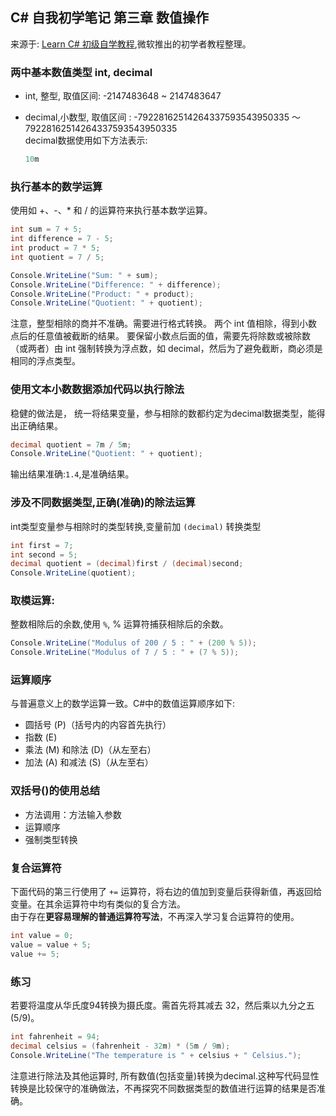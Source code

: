 ## C# 自我初学笔记 第三章  数值操作

来源于: [Learn C# 初级自学教程](https://learn.microsoft.com/zh-cn/training/modules/csharp-basic-operations/),微软推出的初学者教程整理。


### 两中基本数值类型 int, decimal


- int, 整型, 取值区间: -2147483648 ~ 2147483647
- decimal,小数型,  取值区间 : -79228162514264337593543950335 ～ 79228162514264337593543950335  
    decimal数据使用如下方法表示:

    ```c# 
    10m
    ```


### 执行基本的数学运算
使用如 +、-、* 和 / 的运算符来执行基本数学运算。
```c#
int sum = 7 + 5;
int difference = 7 - 5;
int product = 7 * 5;
int quotient = 7 / 5;

Console.WriteLine("Sum: " + sum);
Console.WriteLine("Difference: " + difference);
Console.WriteLine("Product: " + product);
Console.WriteLine("Quotient: " + quotient);
```

注意，整型相除的商并不准确。需要进行格式转换。
两个 int 值相除，得到小数点后的任意值被截断的结果。 要保留小数点后面的值，需要先将除数或被除数（或两者）由 int 强制转换为浮点数，如 decimal，然后为了避免截断，商必须是相同的浮点类型。

### 使用文本小数数据添加代码以执行除法
稳健的做法是， 统一将结果变量，参与相除的数都约定为decimal数据类型，能得出正确结果。
```c#
decimal quotient = 7m / 5m;
Console.WriteLine("Quotient: " + quotient);
```
输出结果准确:`1.4`,是准确结果。


### 涉及不同数据类型,正确(准确)的除法运算
int类型变量参与相除时的类型转换,变量前加  `(decimal)` 转换类型

```c#
int first = 7;
int second = 5;
decimal quotient = (decimal)first / (decimal)second;
Console.WriteLine(quotient);
```

### 取模运算:

整数相除后的余数,使用 ` % `,  % 运算符捕获相除后的余数。

```c#
Console.WriteLine("Modulus of 200 / 5 : " + (200 % 5));
Console.WriteLine("Modulus of 7 / 5 : " + (7 % 5));
```

### 运算顺序
与普遍意义上的数学运算一致。C#中的数值运算顺序如下:

- 圆括号 (P)（括号内的内容首先执行）
- 指数 (E)
- 乘法 (M) 和除法 (D)（从左至右）
- 加法 (A) 和减法 (S)（从左至右）

### 双括号()的使用总结

- 方法调用：方法输入参数
- 运算顺序
- 强制类型转换


### 复合运算符

下面代码的第三行使用了 `+=` 运算符，将右边的值加到变量后获得新值，再返回给变量。在其余运算符中均有类似的复合方法。  
由于存在**更容易理解的普通运算符写法**，不再深入学习复合运算符的使用。
```c#
int value = 0;
value = value + 5;
value += 5;
```

### 练习
若要将温度从华氏度94转换为摄氏度。需首先将其减去 32，然后乘以九分之五 (5/9)。
```c#
int fahrenheit = 94;
decimal celsius = (fahrenheit - 32m) * (5m / 9m);
Console.WriteLine("The temperature is " + celsius + " Celsius.");
```
注意进行除法及其他运算时, 所有数值(包括变量)转换为decimal.这种写代码显性转换是比较保守的准确做法，不再探究不同数据类型的数值进行运算的结果是否准确。